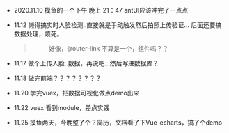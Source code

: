 * 2020.11.10 
摸鱼的一个下午  晚上 21：47 antUI应该冲完了一点点

* 11.12  懒得搞实时人脸检测..直接就是手动触发然后拍照上传验证... 后面还要搞数据处理，烦死。
    >> 好像，《router-link  不算是一个，组件吗？？ 

* 11.17 做个上传人脸..数据，再说吧...然后写进数据库？  

* 11.18 做完前端？？？？？？？？

* 11.20  学完vuex，把数据可视化做点demo出来

* 11.22 vuex 看到module，差点实践
* 11.25  摸鱼两天，今晚整了个？简历，文档看了下Vue-echarts，搞了个demo
